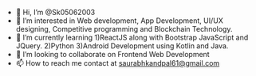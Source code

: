- 👋 Hi, I’m @Sk05062003
- 👀 I’m interested in Web development, App Development, UI/UX designing, Competitive programming and Blockchain Technology.
- 🌱 I’m currently learning 1)ReactJS along with Bootstrap JavaScript and JQuery. 2)Python 3)Android Development using Kotlin and Java. 
- 💞️ I’m looking to collaborate on Frontend Web Development
- 📫 How to reach me contact at saurabhkandpal61@gmail.com

<!---
Sk05062003/Sk05062003 is a ✨ special ✨ repository because its `README.md` (this file) appears on your GitHub profile.
You can click the Preview link to take a look at your changes.
--->
